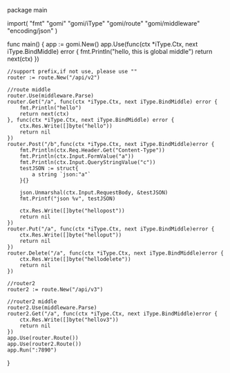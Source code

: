 package main

import(
	"fmt"
	"gomi"
	"gomi/iType"
	"gomi/route"
	"gomi/middleware"
	"encoding/json"
)

func main() {
	app := gomi.New()
	app.Use(func(ctx *iType.Ctx, next iType.BindMiddle) error {
		fmt.Println("hello, this is global middle")
		return next(ctx)
	})


	//support prefix,if not use, please use ""
	router := route.New("/api/v2")

	//route middle
	router.Use(middleware.Parse)
	router.Get("/a", func(ctx *iType.Ctx, next iType.BindMiddle) error {
		fmt.Println("hello")
		return next(ctx)
	}, func(ctx *iType.Ctx, next iType.BindMiddle) error {
		ctx.Res.Write([]byte("hello"))
		return nil
	})
	router.Post("/b",func(ctx *iType.Ctx, next iType.BindMiddle)error {
		fmt.Println(ctx.Req.Header.Get("Content-Type"))
		fmt.Println(ctx.Input.FormValue("a"))
		fmt.Println(ctx.Input.QueryStringValue("c"))
		testJSON := struct{
			a string `json:"a"`
		}{}

		json.Unmarshal(ctx.Input.RequestBody, &testJSON)
		fmt.Printf("json %v", testJSON)

		ctx.Res.Write([]byte("hellopost"))
		return nil
	})
	router.Put("/a", func(ctx *iType.Ctx, next iType.BindMiddle)error {
		ctx.Res.Write([]byte("helloput"))
		return nil
	})
	router.Delete("/a", func(ctx *iType.Ctx, next iType.BindMiddle)error {
		ctx.Res.Write([]byte("hellodelete"))
		return nil
	})

	//router2
	router2 := route.New("/api/v3")

	//router2 middle
	router2.Use(middleware.Parse)
	router2.Get("/a", func(ctx *iType.Ctx, next iType.BindMiddle)error {
		ctx.Res.Write([]byte("hellov3"))
		return nil
	})
	app.Use(router.Route())
	app.Use(router2.Route())
	app.Run(":7890")
}